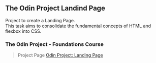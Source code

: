 ## The Odin Project Landind Page

Project to create a Landing Page.<br>
This task aims to consolidate the fundamental concepts of HTML and flexbox into CSS.

### The Odin Project - Foundations Course

> Project Page
> [Odin Project: Landing Page](https://www.theodinproject.com/lessons/foundations-landing-page)
